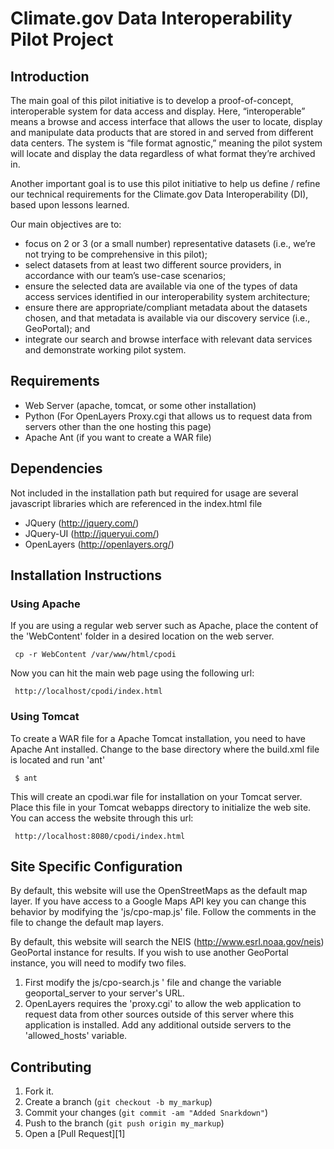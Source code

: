 Climate.gov Data Interoperability Pilot Project
================

Introduction
------------

The main goal of this pilot initiative is to develop a proof-of-concept, interoperable system for data access and display.  Here, “interoperable” means a browse and access interface that allows the user to locate, display and manipulate data products that are stored in and served from different data centers.  The system is “file format agnostic,” meaning the pilot system will locate and display the data regardless of what format they’re archived in.

Another important goal is to use this pilot initiative to help us define / refine our technical requirements for the Climate.gov Data Interoperability (DI), based upon lessons learned.   

Our main objectives are to:

*  focus on 2 or 3 (or a small number) representative datasets (i.e., we’re not trying to be comprehensive in this pilot);
*  select datasets from at least two different source providers, in accordance with our team’s use-case scenarios;
*  ensure the selected data are available via one of the types of data access services identified in our interoperability system architecture;
*  ensure there are appropriate/compliant metadata about the datasets chosen, and that metadata is available via our discovery service (i.e., GeoPortal); and
*  integrate our search and browse interface with relevant data services and demonstrate working pilot system.  

Requirements
------------

*  Web Server (apache, tomcat, or some other installation)
*  Python (For OpenLayers Proxy.cgi that allows us to request data from servers other than the one hosting this page)
*  Apache Ant (if you want to create a WAR file)
  
Dependencies
------------

Not included in the installation path but required for usage are several javascript libraries which are referenced in the index.html file

*  JQuery (http://jquery.com/)
*  JQuery-UI (http://jqueryui.com/)
*  OpenLayers (http://openlayers.org/)
  
Installation Instructions
-------------------------

### Using Apache

If you are using a regular web server such as Apache, place the content of the 'WebContent' folder in a desired location on the web server. 

     cp -r WebContent /var/www/html/cpodi
     
Now you can hit the main web page using the following url:

     http://localhost/cpodi/index.html
     
### Using Tomcat

To create a WAR file for a Apache Tomcat installation, you need to have Apache Ant installed.  Change to the base directory where the build.xml file is located and run 'ant'

     $ ant
    
This will create an cpodi.war file for installation on your Tomcat server.  Place this file in your Tomcat webapps directory to initialize the web site.  You can access the website through this url:

     http://localhost:8080/cpodi/index.html
     
Site Specific Configuration
---------------------------

By default, this website will use the OpenStreetMaps as the default map layer.  If you have access to a Google Maps API key you can change this behavior by modifying the 'js/cpo-map.js' file.  Follow the comments in the file to change the default map layers. 

By default, this website will search the NEIS (http://www.esrl.noaa.gov/neis) GeoPortal instance for results.  If you wish to use another GeoPortal instance, you will need to modify two files.

1.  First modify the js/cpo-search.js ' file and change the variable geoportal_server to your server's URL. 
2.  OpenLayers requires the 'proxy.cgi' to allow the web application to request data from other sources outside of this server where this application is installed.  Add any additional outside servers to the 'allowed_hosts' variable.
     

Contributing
------------

1. Fork it.
2. Create a branch (`git checkout -b my_markup`)
3. Commit your changes (`git commit -am "Added Snarkdown"`)
4. Push to the branch (`git push origin my_markup`)
5. Open a [Pull Request][1]

    
